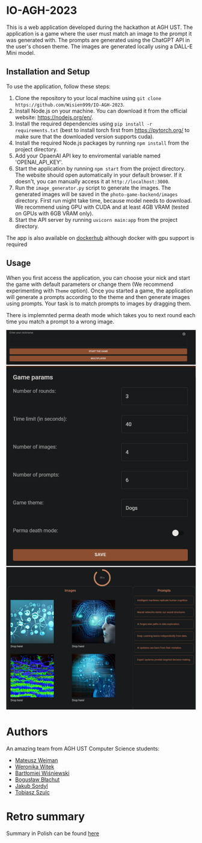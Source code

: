 # IO-AGH-2023
This is a web application developed during the hackathon at AGH UST. The application is a game where the user must match an image to the prompt it was generated with. The prompts are generated using the ChatGPT API in the user's chosen theme. The images are generated locally using a DALL-E Mini model.

## Installation and Setup

To use the application, follow these steps:

1. Clone the repository to your local machine using `git clone https://github.com/Wisien999/IO-AGH-2023`.
2. Install Node.js on your machine. You can download it from the official website: https://nodejs.org/en/.
3. Install the required dependencies using `pip install -r requirements.txt` (best to install torch first from https://pytorch.org/ to make sure that the downloaded version supports cuda).
4. Install the required Node.js packages by running `npm install` from the project directory.
5. Add your OpaenAI API key to enviromental variable named 'OPENAI_API_KEY'.
6. Start the application by running `npm start` from the project directory. The website should open automatically in your default browser. If it doesn't, you can manually access it at `http://localhost:3000`.
7. Run the `image_generator.py` script to generate the images. The generated images will be saved in the `photo-game-backend/images` directory. First run might take time, because model needs to download. We recommend using GPU with CUDA and at least 4GB VRAM (tested on GPUs with 6GB VRAM only).
8. Start the API server by running `uvicorn main:app` from the project directory.

The app is also available on [dockerhub](https://hub.docker.com/r/stormydata/io-agh-2023) although docker with gpu support is required

## Usage

When you first access the application, you can choose your nick and start the game with default parameters or change them (We recommend experimenting with `Theme` option). Once you started a game, the application will generate a prompts according to the theme and then generate images using prompts. Your task is to match prompts to images by dragging them.

There is implemnted perma death mode which takes you to next round each time you match a prompt to a wrong image.

![Menu](demo_images/menu.png)
![Parameters](demo_images/parameters.png)
![Round](demo_images/round.png)

# Authors
An amazing team from AGH UST Computer Science students:
- [Mateusz Wejman](https://github.com/magdemajt)
- [Weronika Witek](https://github.com/wjwitek)
- [Bartłomiej Wiśniewski](https://github.com/Wisien999)
- [Bogusław Błachut](https://github.com/bblachut)
- [Jakub Sordyl](https://github.com/Mapet13)
- [Tobiasz Szulc](https://github.com/StormyData)

# Retro summary
Summary in Polish can be found [here](https://github.com/Wisien999/IO-AGH-2023/blob/main/Podsumowanie%20Retro.docx)
